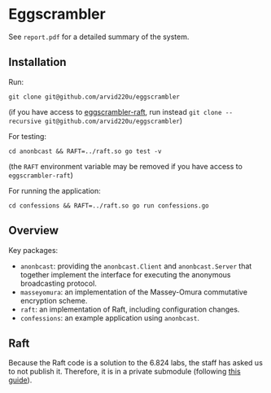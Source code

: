 # Eggscrambler

See `report.pdf` for a detailed summary of the system.

## Installation

Run:
```
git clone git@github.com/arvid220u/eggscrambler
```
(if you have access to [eggscrambler-raft](https://github.com/arvid220u/eggscrambler-raft), run instead `git clone --recursive git@github.com/arvid220u/eggscrambler`)

For testing:
```
cd anonbcast && RAFT=../raft.so go test -v
```
(the `RAFT` environment variable may be removed if you have access to `eggscrambler-raft`)

For running the application:
```
cd confessions && RAFT=../raft.so go run confessions.go
```

## Overview

Key packages:
- `anonbcast`: providing the `anonbcast.Client` and `anonbcast.Server` that together implement the interface for executing the anonymous broadcasting protocol.
- `masseyomura`: an implementation of the Massey-Omura commutative encryption scheme.
- `raft`: an implementation of Raft, including configuration changes.
- `confessions`: an example application using `anonbcast`.


## Raft

Because the Raft code is a solution to the 6.824 labs, the staff has asked us to not publish it. Therefore, it is in a private submodule (following [this guide](https://www.taniarascia.com/git-submodules-private-content/)).
